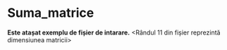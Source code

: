 # Suma_matrice

**Este atașat exemplu de fișier de intarare.**
<Rândul 11 din fișier reprezintă dimensiunea matricii>
